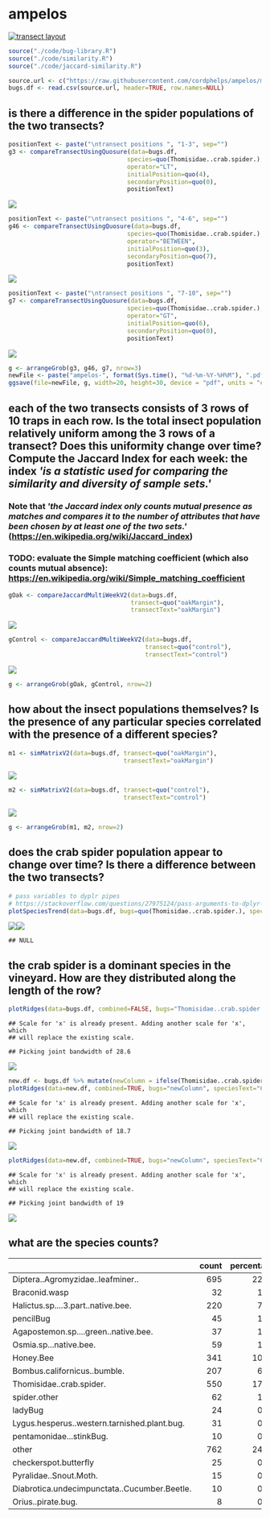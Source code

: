 ampelos
================

[![transect layout](https://raw.githubusercontent.com/cordphelps/ampelos/master/images/transectLayout.jpg)]()

``` r
source("./code/bug-library.R")
source("./code/similarity.R")
source("./code/jaccard-similarity.R")

source.url <- c("https://raw.githubusercontent.com/cordphelps/ampelos/master/data/bugs.csv")
bugs.df <- read.csv(source.url, header=TRUE, row.names=NULL)
```

is there a difference in the spider populations of the two transects?
---------------------------------------------------------------------

``` r
positionText <- paste("\ntransect positions ", "1-3", sep="")
g3 <- compareTransectUsingQuosure(data=bugs.df, 
                                 species=quo(Thomisidae..crab.spider.), 
                                 operator="LT",
                                 initialPosition=quo(4), 
                                 secondaryPosition=quo(0),
                                 positionText)
```

![](ampelos_files/figure-markdown_github/unnamed-chunk-2-1.png)

``` r
positionText <- paste("\ntransect positions ", "4-6", sep="")
g46 <- compareTransectUsingQuosure(data=bugs.df, 
                                 species=quo(Thomisidae..crab.spider.), 
                                 operator="BETWEEN",
                                 initialPosition=quo(3), 
                                 secondaryPosition=quo(7),
                                 positionText)
```

![](ampelos_files/figure-markdown_github/unnamed-chunk-2-2.png)

``` r
positionText <- paste("\ntransect positions ", "7-10", sep="")
g7 <- compareTransectUsingQuosure(data=bugs.df, 
                                 species=quo(Thomisidae..crab.spider.), 
                                 operator="GT",
                                 initialPosition=quo(6), 
                                 secondaryPosition=quo(0),
                                 positionText)
```

![](ampelos_files/figure-markdown_github/unnamed-chunk-2-3.png)

``` r
g <- arrangeGrob(g3, g46, g7, nrow=3)
newFile <- paste("ampelos-", format(Sys.time(), "%d-%m-%Y-%H%M"), ".pdf", sep = "")
ggsave(file=newFile, g, width=20, height=30, device = "pdf", units = "cm") #saves g
```

each of the two transects consists of 3 rows of 10 traps in each row. Is the total insect population relatively uniform among the 3 rows of a transect? Does this uniformity change over time? Compute the Jaccard Index for each week: the index *'is a statistic used for comparing the similarity and diversity of sample sets.'*
------------------------------------------------------------------------------------------------------------------------------------------------------------------------------------------------------------------------------------------------------------------------------------------------------------------------------------

### Note that *'the Jaccard index only counts mutual presence as matches and compares it to the number of attributes that have been chosen by at least one of the two sets.'* (<https://en.wikipedia.org/wiki/Jaccard_index>)

### TODO: evaluate the Simple matching coefficient (which also counts mutual absence): <https://en.wikipedia.org/wiki/Simple_matching_coefficient>

``` r
gOak <- compareJaccardMultiWeekV2(data=bugs.df, 
                                  transect=quo("oakMargin"),
                                  transectText="oakMargin")
```

![](ampelos_files/figure-markdown_github/unnamed-chunk-3-1.png)

``` r
gControl <- compareJaccardMultiWeekV2(data=bugs.df, 
                                      transect=quo("control"),
                                      transectText="control")
```

![](ampelos_files/figure-markdown_github/unnamed-chunk-3-2.png)

``` r
g <- arrangeGrob(gOak, gControl, nrow=2)
```

how about the insect populations themselves? Is the presence of any particular species correlated with the presence of a different species?
-------------------------------------------------------------------------------------------------------------------------------------------

``` r
m1 <- simMatrixV2(data=bugs.df, transect=quo("oakMargin"),
                                transectText="oakMargin")
```

![](ampelos_files/figure-markdown_github/unnamed-chunk-4-1.png)

``` r
m2 <- simMatrixV2(data=bugs.df, transect=quo("control"),
                                transectText="control")
```

![](ampelos_files/figure-markdown_github/unnamed-chunk-4-2.png)

``` r
g <- arrangeGrob(m1, m2, nrow=2)
```

does the crab spider population appear to change over time? Is there a difference between the two transects?
------------------------------------------------------------------------------------------------------------

``` r
# pass variables to dyplr pipes
# https://stackoverflow.com/questions/27975124/pass-arguments-to-dplyr-functions
plotSpeciesTrend(data=bugs.df, bugs=quo(Thomisidae..crab.spider.), speciesText="Crab Spider", where="control", when="pm", caption=Sys.Date())
```

![](ampelos_files/figure-markdown_github/unnamed-chunk-5-1.png)![](ampelos_files/figure-markdown_github/unnamed-chunk-5-2.png)

    ## NULL

the crab spider is a dominant species in the vineyard. How are they distributed along the length of the row?
------------------------------------------------------------------------------------------------------------

``` r
plotRidges(data=bugs.df, combined=FALSE, bugs="Thomisidae..crab.spider.", speciesText="Crab Spider", where="control", when="pm", wk=1, caption=Sys.Date())
```

    ## Scale for 'x' is already present. Adding another scale for 'x', which
    ## will replace the existing scale.

    ## Picking joint bandwidth of 28.6

![](ampelos_files/figure-markdown_github/unnamed-chunk-6-1.png)

``` r
new.df <- bugs.df %>% mutate(newColumn = ifelse(Thomisidae..crab.spider. > 0, 1, 0))
plotRidges(data=new.df, combined=TRUE, bugs="newColumn", speciesText="Crab Spider", where="control", when="pm", wk=1, caption=Sys.Date())
```

    ## Scale for 'x' is already present. Adding another scale for 'x', which
    ## will replace the existing scale.

    ## Picking joint bandwidth of 18.7

![](ampelos_files/figure-markdown_github/unnamed-chunk-6-2.png)

``` r
plotRidges(data=new.df, combined=TRUE, bugs="newColumn", speciesText="Crab Spider", where="oakMargin", when="pm", wk=1, caption=Sys.Date())
```

    ## Scale for 'x' is already present. Adding another scale for 'x', which
    ## will replace the existing scale.

    ## Picking joint bandwidth of 19

![](ampelos_files/figure-markdown_github/unnamed-chunk-6-3.png)

what are the species counts?
----------------------------

<table>
<thead>
<tr>
<th style="text-align:left;">
</th>
<th style="text-align:right;">
count
</th>
<th style="text-align:right;">
percentage
</th>
</tr>
</thead>
<tbody>
<tr>
<td style="text-align:left;">
Diptera..Agromyzidae..leafminer..
</td>
<td style="text-align:right;">
695
</td>
<td style="text-align:right;">
22.18
</td>
</tr>
<tr>
<td style="text-align:left;">
Braconid.wasp
</td>
<td style="text-align:right;">
32
</td>
<td style="text-align:right;">
1.02
</td>
</tr>
<tr>
<td style="text-align:left;">
Halictus.sp....3.part..native.bee.
</td>
<td style="text-align:right;">
220
</td>
<td style="text-align:right;">
7.02
</td>
</tr>
<tr>
<td style="text-align:left;">
pencilBug
</td>
<td style="text-align:right;">
45
</td>
<td style="text-align:right;">
1.44
</td>
</tr>
<tr>
<td style="text-align:left;">
Agapostemon.sp....green..native.bee.
</td>
<td style="text-align:right;">
37
</td>
<td style="text-align:right;">
1.18
</td>
</tr>
<tr>
<td style="text-align:left;">
Osmia.sp...native.bee.
</td>
<td style="text-align:right;">
59
</td>
<td style="text-align:right;">
1.88
</td>
</tr>
<tr>
<td style="text-align:left;">
Honey.Bee
</td>
<td style="text-align:right;">
341
</td>
<td style="text-align:right;">
10.88
</td>
</tr>
<tr>
<td style="text-align:left;">
Bombus.californicus..bumble.
</td>
<td style="text-align:right;">
207
</td>
<td style="text-align:right;">
6.61
</td>
</tr>
<tr>
<td style="text-align:left;">
Thomisidae..crab.spider.
</td>
<td style="text-align:right;">
550
</td>
<td style="text-align:right;">
17.56
</td>
</tr>
<tr>
<td style="text-align:left;">
spider.other
</td>
<td style="text-align:right;">
62
</td>
<td style="text-align:right;">
1.98
</td>
</tr>
<tr>
<td style="text-align:left;">
ladyBug
</td>
<td style="text-align:right;">
24
</td>
<td style="text-align:right;">
0.77
</td>
</tr>
<tr>
<td style="text-align:left;">
Lygus.hesperus..western.tarnished.plant.bug.
</td>
<td style="text-align:right;">
31
</td>
<td style="text-align:right;">
0.99
</td>
</tr>
<tr>
<td style="text-align:left;">
pentamonidae...stinkBug.
</td>
<td style="text-align:right;">
10
</td>
<td style="text-align:right;">
0.32
</td>
</tr>
<tr>
<td style="text-align:left;">
other
</td>
<td style="text-align:right;">
762
</td>
<td style="text-align:right;">
24.32
</td>
</tr>
<tr>
<td style="text-align:left;">
checkerspot.butterfly
</td>
<td style="text-align:right;">
25
</td>
<td style="text-align:right;">
0.80
</td>
</tr>
<tr>
<td style="text-align:left;">
Pyralidae..Snout.Moth.
</td>
<td style="text-align:right;">
15
</td>
<td style="text-align:right;">
0.48
</td>
</tr>
<tr>
<td style="text-align:left;">
Diabrotica.undecimpunctata..Cucumber.Beetle.
</td>
<td style="text-align:right;">
10
</td>
<td style="text-align:right;">
0.32
</td>
</tr>
<tr>
<td style="text-align:left;">
Orius..pirate.bug.
</td>
<td style="text-align:right;">
8
</td>
<td style="text-align:right;">
0.26
</td>
</tr>
</tbody>
</table>
